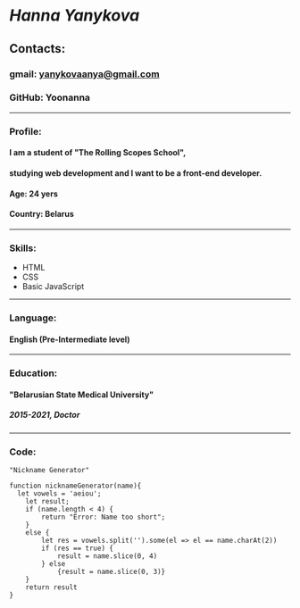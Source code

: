 # ***Hanna Yanykova***

## **Contacts:**
### gmail: yanykovaanya@gmail.com 
### GitHub: Yoonanna
********* 


### Profile:
#### I am a student of "The Rolling Scopes School",
#### studying web development and I want to be a front-end developer.
#### Age: 24 yers
#### Country: Belarus

*********

### Skills:
* HTML
* CSS
* Basic JavaScript

********** 

### Language:
#### English (Pre-Intermediate level)

********** 
### Education:
#### "Belarusian State Medical University"
##### 2015-2021, Doctor
********** 

### Code:
```
"Nickname Generator"

function nicknameGenerator(name){
  let vowels = 'aeiou';
    let result;
    if (name.length < 4) {
        return "Error: Name too short";
    }
    else {
        let res = vowels.split('').some(el => el == name.charAt(2))
        if (res == true) {
            result = name.slice(0, 4)
        } else
            {result = name.slice(0, 3)}
    }
    return result
}
```
